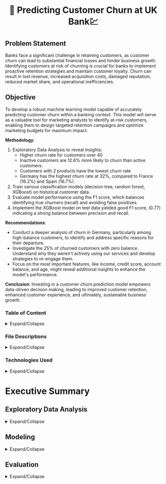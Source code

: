 # <p align="center"> :bank: Predicting Customer Churn at UK Bank:chart:
  
## Problem Statement
Banks face a significant challenge in retaining customers, as customer churn can lead to substantial financial losses and hinder business growth. Identifying customers at risk of churning is crucial for banks to implement proactive retention strategies and maintain customer loyalty. Churn can result in lost revenue, increased acquisition costs, damaged reputation, reduced market share, and operational inefficiencies.

## Objective
To develop a robust machine learning model capable of accurately predicting customer churn within a banking context. This model will serve as a valuable tool for marketing analysts to identify at-risk customers, enabling them to design targeted retention campaigns and optimize marketing budgets for maximum impact.

**Methodology**:

1. Exploratory Data Analysis to reveal insights:
    - Higher churn rate for customers over 40
    - Inactive customers are 12.6% more likely to churn than active customers.
    - Customers with 2 products have the lowest churn rate
    - Germany has the highest churn rate at 32%, compared to France (16.2%) and Spain (16.7%).
2. Train various classification models (decision tree, random forest, XGBoost) on historical customer data.
3. Evaluate model performance using the F1 score, which balances identifying true churners (recall) and avoiding false positives.
4. Implement the XGBoost model on test data yielded good F1 score, (0.77) indicating a strong balance between precision and recall. 

**Recommendations**: 
- Conduct a deeper analysis of churn in Germany, particularly among high-balance customers, to identify and address specific reasons for their departure.
- Investigate the 25% of churned customers with zero balance. Understand why they weren't actively using our services and develop strategies to re-engage them.
- Focus on the most important features, like income, credit score, account balance, and age, might reveal additional insights to enhance the model's performance.

**Conclusion**: Investing in a customer churn prediction model empowers data-driven decision making, leading to improved customer retention, enhanced customer experience, and ultimately, sustainable business growth.

### Table of Content
<details><summary>Expand/Collapse</summary>

1. [File Descriptions](#file-descriptions)
2. [Technologies Used](#technologies-used)
3. [Executive Summary](#executive-summary)
    1. [Exploratory Data Analysis](#exploratory-data-analysis)
       - [Data Cleaning](#data-cleaning)
       - [Variable Analysis and Visualization](#variable-analysis-and-visualization)
    2. [Feature Engineering](#feature-engineering)
    3. [Modeling](#modeling)
       - [Evaluation Metric](#evaluation-metric)
       - [Model 1: Decision Tree](#model-1-decision-tree)
       - [Model 2: Random Forest](#model-2-random-forest)
       - [Model 3: XGBoost](#model-3-xgboost)
       - [Champion Model](#champion-model)
    4. [Evaluation](#evaluation)
       - [Reccomendations](#recommendations)
   
</details>

### File Descriptions

<details><summary>Expand/Collapse</summary>
  
  - [data](https://github.com/aprilhong/bankchurn/tree/main/data) : folder containing all data files
  - **churn_data.csv**: raw dataset from [Kaggle](https://www.kaggle.com/datasets/mathchi/churn-for-bank-customers)
  - [models](https://github.com/aprilhong/bankchurn/tree/main/models) : folder containing all model files
    - **tree_cv_model.pickle, rf_cv_model.pickle**, **xgb_cv_model.pickle** 
    - **model_results_table.csv** : summary table of scoring metrics from all models
    - **xgb_decision_tree.png** : decision tree output from xgb prediction on test data. 
  - [bankchurn.ipynb](https://github.com/aprilhong/bankchurn/blob/main/bankchurn.ipynb) - notebook will full analysis
  - [requirements.txt](https://github.com/aprilhong/bankchurn/blob/main/requirements.txt) : set up to install all listed packages in the development environment
  - [results_table.py](https://github.com/aprilhong/bankchurn/blob/main/results_table.py) : module to create a table from model's evaluation metrics.
</details>

### Technologies Used

<details> <Summary>Expand/Collapse</summary>
  
- Python
- Pandas
- Numpy
- Matplotlib
- Seaborn
- Scikit-Learn
</details>

# Executive Summary

  
## Exploratory Data Analysis
<details><summary>Expand/Collapse</summary>
The dataset is from [Kaggle](https://www.kaggle.com/datasets/mathchi/churn-for-bank-customers) and stores information for 10,000 bank customers, with each customer represented by a row and 14 features in separate columns. This totals 140,000 data points.

![image](https://github.com/aprilhong/bankchurn/assets/78663820/691081c9-49de-40b0-ae8e-e051f6b94006)

The information includes:
- **Customer details**: A unique ID, Surname, Gender, and Age.
- **Account details**: A unique Row Number, Credit Score, Account Balance, and Estimated Salary.
- **Banking activity**: The number of products the customer has (e.g., checking, savings, loans), whether they have a credit card, and their account activity status (active member or not).
- **Outcome**: Whether the customer has left the bank (Exited). This is the key piece of information we're trying to understand.

There are two main types of features: numeric and categorical
- 7 numeric features: RowNumber, CustomerId ,CreditScore, Age, Tenure, Balance, EstimatedSalary
- 7 categorical features: Surname, Gender, Geography, NumOfProducts, HasCrCard, IsActiveMember, Exited.

### Dropping features
  - The **CustomerId** and **Surname** variable has sensitive customer data and should be removed to maintain confidentally. 
  - **Gender** should also be removed as it would be discrimatory to offer promotions based on gender.
  - **RowNumber** can also be removed has it is just a counter.

The new shape after dropping these features are (10000,10). 

![image](https://github.com/aprilhong/bankchurn/assets/78663820/b14a1a4b-c1d3-481c-b642-8d083ed23abe)


### Descriptive Statistics

![image](https://github.com/aprilhong/bankchurn/assets/78663820/50003524-a5cc-4789-a8dd-9818ac75568f)
- **Credit scores** range from 350 to 850 with an average of 650.
- The typical customer is around **38 years old**, with ages ranging from 18 to 92.
- Customers have been with the bank for an average of **5 years (tenure)**.
- Account **balances** vary greatly, from zero up to $250,000.
- Customers' estimated salaries show a broad range, falling between $11.58 and $199,000.

### Data Cleaning
There are **no missing or duplicated** data but there are **outliers** for **Credit Score** and **Age** features. 

![image](https://github.com/aprilhong/bankchurn/assets/78663820/7bfe3a5e-16a0-4390-b3bb-0b7b3b412905)

- There are about 15 customers with credit scores below 383
- and a sizeable group (359 customers) over the age of 62. 

### Variable Analysis and Visualization

#### `Exited`
Start by checking the class imbalance for Exited since it is a categorical reponse variable.

<img src="https://github.com/aprilhong/bankchurn/assets/78663820/c0ce1751-efc6-40a0-b4fc-a71ba539e619" width="350" >


- Out of 10,000 customers, a little over 2,000 (20.37%) have churned. This means that the bank retains a bit less than 80% of its customers.
- While a perfect 50-50 split between churning and retained customers is ideal, an 80-20 split is still considered workable for the analysis.
- This suggests that there's a good base of loyal customers to build on and target for further growth.

#### `Age`

<img src="https://github.com/aprilhong/bankchurn/assets/78663820/d693e2bd-97e4-4650-8ead-9b163d6581d3" width="400" >

- While **30-40 year olds** make up the largest age group,
- The highest number of exits (around 700) came from the **40-50 age** bracket.
- This suggests a higher churn rate for customers over 40 compared to those under 40.

Let's check the average customer balance across the age groups

<img src="https://github.com/aprilhong/bankchurn/assets/78663820/139d66ca-a226-465a-845a-5607f6aa95ee" width="500" >

- Customers under 90 who remained had an average balance under $80,000.
- Conversely, customers under 90 with balances **exceeding $90,000 have exited**.
- Do benefits decrease after reaching $90,000 in accumulated balance?

#### `Balance`

<img src="https://github.com/aprilhong/bankchurn/assets/78663820/0a424ca4-a2ce-4bc8-b859-be3626e90b49" width="500" >

- A significant portion (over 3,500 or 35%) of customers have **zero balance**.
- Interestingly, a **quarter** (around 500) of those with zero balance **have exited**.
- Notably, this represents a large portion (around 25%) of all exiting customers (2,037), suggesting a potential link between zero balance and customer churn.

Let's filter out customers with zero balance and plot them against other features.

![image](https://github.com/aprilhong/bankchurn/assets/78663820/78fe69b1-2881-4e13-acca-526da461f0ac)

Here's a breakdown of the 500 customers who exited with zero balance:
- **Short Tenure**: Roughly 28% left within the first two years of opening their account. This suggests they might not have found the value they were looking for early on.
- **Millennial Focus**: Around 40%  were between 30 and 40 years old. This age group may have different banking needs or priorities compared to other demographics.
- **Limited Engagement**: Over 60%  only had one product with the bank. This indicates they might not have been fully utilizing the bank's offerings.
- **Credit Card Users**: More than 60% had a credit card. This doesn't necessarily explain their exit, but it could be a factor to consider.
- **Inactive Accounts**: Over 60%  were not actively using their account. This inactivity could be a reason for the account closure or a sign of dissatisfaction.

#### `Active Members`

<img src="https://github.com/aprilhong/bankchurn/assets/78663820/dbcaf48f-fe6a-4ceb-adaf-db2d6f5a8244" width="350" >

- **Active customers** churn at a rate of 14.3%.
- **Inactive customers** churn at a rate of 26.9%.
- This is 12.6 percentage points higher than the churn rate for active customers.
- In other words, inactive customers are 12.6% more likely to churn than active customers.

#### `Number Of Products`

<img src="https://github.com/aprilhong/bankchurn/assets/78663820/baaa0c25-6f4f-4df8-b56c-ac43cf80f2a5" width="350" >

- Customers can have up to 4 products 
- The data shows a clear connection between the number of products a customer holds and their likelihood of churning.
- Over half of customers have only **1 product**, and this group also has the highest number of churned customers (1409). This suggests they might not be finding enough value in the single product to justify staying.
- Customers with **2 products** (45.9% of the base) have the lowest churn rate (7.6% or 348 customers). This indicates that having a couple of products increases engagement and loyalty.
- Customers with **3 or 4 products** (a combined 3.26% of the base) have a very high churn rate (82.7% or all churned for 4 products). This suggests these customers might be overwhelmed by too many options or have niche needs not being met.
- These findings suggest that offering the right bundle of products can significantly impact customer retention.
- It might be beneficial to explore why customers with 3 or 4 products churn and tailor product recommendations for those with only 1 product.

#### `Geography`

<img src="https://github.com/aprilhong/bankchurn/assets/78663820/c0b788d0-49b0-435c-9f0e-47bc29c116f0" width="350" >

- The customer base comes from three European countries: **France, Germany, and Spain**. 
- France holds the majority with 5,014 customers, making up over half of the total.
- The remaining customers are distributed relatively evenly between Germany (2,509) and Spain (2,477).
- Germany and France has **similar number of customers churns** but interestingly, churn rates vary across these regions.
- Germany has the **highest churn rate** at 32.4%
- France and Spain experience churn rates around 16.2% and 16.7% respectively.

Let's check customer balance for each country to gain additional insight

<img src="https://github.com/aprilhong/bankchurn/assets/78663820/37421f4f-91bf-4afe-95aa-e9937a90c4e1" width="350" >

- Customers who churned in France and Spain took an average balance of **$71,000 and $73,000**, respectively.
- However, in Germany, churned customers took an average of nearly twice that amount, at **$120,000**. This suggests that German churned customers are leaving with a significantly higher balance compared to France and Spain.
- It's also worth noting that Germany has the highest churn rate at 32%, compared to France (16.2%) and Spain (16.7%).
- This could indicate that Germany is losing a higher proportion of customers with larger balances.
- Further investigation into the reasons behind churn in Germany might be beneficial to mitigate customer losses and the associated revenue impact.

Let's look at the distribution of customers balance across these countries.

<img src="https://github.com/aprilhong/bankchurn/assets/78663820/6a5b9ecf-e134-487b-a312-fade39acc59a" width="350" >

- France and Spain: Around **half of the customers** in these countries maintain **zero balances**. Among those with balances (likely the more profitable customers),they take an average of $71,000 - $73,000 with them when they churn.
- Germany: While Germany has a smaller overall customer base, it's customers, either remaining or churned, have much higher average balances of around $120,000. 

- **Focus on Germany**:  These findings highlight the importance of prioritizing improvements in Germany's customer service or product offerings. By addressing the reasons behind churn in Germany, the bank can potentially retain more high-value customers and mitigate significant revenue losses.

#### `Credit Score`

According to FICO, the credit score rating as categorized as follows
- Very poor: 300 to 579
- Fair: 580 to 669
- Good: 670 to 739
- Very good: 740 to 799
- Excellent: 800 to 850

Hence, I've created a new feature `CreditRating` by grouping the scores to better visualize the data.

<img src="https://github.com/aprilhong/bankchurn/assets/78663820/8f0117e0-128f-4acc-a2cf-09c1f42824e5" width="400" >

- The highest number of churned customers falls within the **Fair** credit rating category, with approximately 2646 customers.
- Customers with "Very Poor" credit scores also show a significant churn rate, with roughly 520 customers leaving the company.
- The number of churned customers drops for customers with higher credit ratings
  - **Very Good** has around 252 churned customers.
  - **Excellent** has the **lowest number of churned** customers at ~128

The churn rate calculated for each rating group are as follows
  - **Very Poor: 22.0%**
  - Fair: 20.6%
  - Good: 18.6%
  - Very Good: 20.6%
  - **Excellent: 19.5%**

Surprisingly, credit rating does not have a clear correlation with churn rate.
- Although, customers with a Fair credit rating churned the most, it's 20.6% churn rate is very close to all those for other ratings.
- Even the highest credit rating, Excellent, has a churn rate of 19.5%.
- This suggests that customers with good credit scores are just as likely to churn as those with poor credit scores.

#### `Credit Card`

<img src="https://github.com/aprilhong/bankchurn/assets/78663820/48276029-8458-44f0-9c7a-346b2f28e0a1" width="350" >

- Although the number of churned customers with credit cards is more than double those without cards, both groups have very similar churn rates.
- Among customers **with a credit card**, 1,424 out of 7055 have churned, resulting in a **20.2% churn rate**
- Similarly, for customers **without a credit card**, 613 out of 2,495 haved churned, representing a **20.8% churn rate**
- While the churn rates are slightly different, the **difference is minimal**

#### `Estimated Salary`

<img src="https://github.com/aprilhong/bankchurn/assets/78663820/06d08ef2-52d0-4d98-a927-6c40f4323e1a" width="500" >

- The salary range seems to be evenly spread across the customer base ("uniform distribution"). This means there aren't any specific salary brackets with a higher concentration of customers.
- Regardless of salary range, approximately 25% of customers churn (around 250 customers). This suggests that churn might be driven by factors other than salary.

#### `Tenure`

<img src="https://github.com/aprilhong/bankchurn/assets/78663820/1f458da6-5503-4fe3-bb66-4915d9f1e532" width="500" >

- Tenure seems to be evenly distributed across the customer base ("uniform distribution"). Interestingly, the number of customer churns stays relatively consistent at around 200 people every year, except for the first and tenth years.
- Unlike other years, both year 1 and year 10 have a lower churn rate, with only around 100 customers churning in each of these years.

To understand the reasons behind the lower churn rates in year 1 and year 10, it would be beneficial to:
- Year 1 Retention: Investigate what the bank might be doing well to retain customers in the first year. It could be strong onboarding processes, competitive introductory offers, or meeting the initial needs of new customers effectively.
- Year 10 Loyalty: Explore why customers reach a decade with the bank and why they churn at a lower rate then. Possible explanations include established loyalty programs, inertia (less likely to switch after a long tenure), or the bank effectively catering to the needs of long-term customers.


## Feature Engineering

### Feature Transformation
The Geography feature needs to be encoded first.

![image](https://github.com/aprilhong/bankchurn/assets/78663820/93b42fb3-8276-4b8d-af36-ce501b9b9be5)


### Correlation Matrix
<img src="https://github.com/aprilhong/bankchurn/assets/78663820/60c640c0-53af-4fb8-8065-2a35905b17f8" width="600" >

Positive Correlations
- 0.37: Geography_Germany & Balance
- 0.32: Exited & Age
- 0.17: Exited & Geography_Germany
- 0.11: Exited & Balance

Negative Correlations
- -0.32: NumofProducts & Balance
- -0.16: Exited & IsActiveMember
- -0.13: Exited & NumOfProducts
- -0.10: Exited & Geography_France

### Features Selected
- Target: Exited
- Predictive: Age, CreditScore, HasCrCard, IsActiveMember, Geography_Germany, Geography_France, Geography_Spain, Balance, NumOfProducts, EstimatedSalary,
</details>

## Modeling
<details><summary>Expand/Collapse</summary>

The objective is to build a model that predict whether a customer is likely to churn. This will be done by training various classification models, including decision tree, random forest, and xgboost, on our existing data. The model with the best performance, measured by F1 score, will be chosen as the winner. This winning model will then be used to predict churn on new, unseen data.

### Evaluation Metric
In predicting customer churn, the model can make two types of mistakes:

- **False positive**: The model predicts a customer will leave (churn) but they stay. This might lead to unnecessary efforts to retain the customer.
- **False negative**: The model predicts a customer will stay but they end up leaving. This can be more costly, as the bank misses the chance to intervene.
Since it's more critical to avoid missing churned customers, focusing on recall (catching churners) seems ideal. However, prioritizing recall alone could lead the model to mistakenly predict churn for many customers who wouldn't actually leave. This would result in the bank wasting resources on unnecessary customer retention efforts.

To strike a balance, the **F1 score** is a better metric to use. It considers both recall and precision (correctly identifying non-churners), giving a more accurate picture of the model's performance. 



### Split Data into training and testing dataset
Note on outliers: Since the models used are variations of the decision tree algorithms which is able to handle outliers easily. The outliers will not be removed from the dataset. 

<img src="https://github.com/aprilhong/bankchurn/assets/78663820/5ffb5a79-621b-432e-af94-d728d5233487" width="600" >

Both the X and y variables are separated and the data is split 75% for training and 25% for testing. To maintain the class imbalance in the training and testing datasets, stratify was set equal to y. A random state of 38 was selected for reproducibiliy purposes. 

### Model 1 Decision Tree 
The decision tree model serves as the baseline to compare the performance of more complex models like random forest and xgboost. The F1 score of the decision tree becomes a baseline that the other models need to surpass to be considered an improvement.

#### The scores for the baseline model are as follows

<img src="https://github.com/aprilhong/bankchurn/assets/78663820/4d759b33-aa62-4e1f-b631-418e22d67506" width="500" >

- Precision: Of all positive predictions, 46.7% prediction are true positive.
- Recall: Of all real positive cases, 48.3% are predicted positive.
- **F1 Score**: the test set's harmonic mean is **47.5%**
- Accuracy: Of all cases in test set, 78.3% are predicted true positive or true negative.

#### Confusion Matrix

<img src="https://github.com/aprilhong/bankchurn/assets/78663820/4e053853-cdde-436b-9fd0-9f651d81ae24" width="350" >

- True Positives of (246): These are the customers the model correctly identified as churning (Exited = 1). 
- False Negatives (263): These are the customers the model incorrectly classified as not churning (Exited = 0) but actually churned.
- True Negatives (1711): These are the customers the model correctly identified as not churning (Exited = 0)
- False Positives (280): These are the customers the model incorrectly classified as churning (Exited = 1) but did not churn.

#### Feature Importance
When building the decision tree, the algorithm considers all features and chooses the one that results in the biggest decrease in Gini impurity after splitting the data. This decrease in impurity reflects how well that feature separates the data into classes relevant to the target variable (Exited).

<img src="https://github.com/aprilhong/bankchurn/assets/78663820/1c920e88-e27c-4c89-8d1c-f3e818136af0" width="500" >

The top 3 features based on gini impurity are **Age, Estimated Salary, and Balance**. 
- Age is responsible for 22% of overall reduction of gini impurity in the model
- EstimatedSalary is responsible for 17% of overall reduction of gini impurity in the model
- Balance is responsible for 17% of overall reduction of gini impurity in the model

#### Baseline Model Evaluation Score
An F1 score of **0.475** is considered **poor** in machine learning classification tasks, hence, the next task is to tune the decision tree.

### Tuned Decision Tree
After fitting the training data to the GridSearch CV object, the best parameters were 
- max_depth: 10,
- min_samples_lea: 15
- min_samples_split: 2

#### Tuned Decision Tree Model Evaluation Score

<img src="https://github.com/aprilhong/bankchurn/assets/78663820/8e6f36f4-5f3a-4fd5-b97b-1daf20ad3933" width="500" >

Tuning the decision tree increased F1 from 47% to 56%. Which is an improvement but still not great. Let's consider the random forest model next.

### Model 2 Random Forest 
This model builds multiple decision trees and aggregates their predictions, often leading to better performance and reduced overfitting compared to a single decision tree.

After fitting the training data to the GridSearch CV object, the best parameters were 
- max_depth: None
- max_features: 4
- min_samples_leaf: 3
- min_samples_split: 2
- n_estimators: 150

#### Model Evaluation Score

<img src="https://github.com/aprilhong/bankchurn/assets/78663820/c6d9525c-a936-4b69-9df6-e34003418ce5" width="500" >

The random forest model obtained an F1 score of 0.605, which is the highest thus far. But maybe we can do better, let's check out XGBoost.


### Model 3 XGBoost 
XGBoost is another powerful gradient boosting algorithm that might be effective for churn prediction. It can handle complex data relationships and potentially improve F1 score.

After fitting the training data to the GridSearch CV object, the best parameters were 
-learning_rate: 0.2
- max_depth: 6
- min_child_weight: 2
- n_estimators: 125

#### Model Evaluation Score

<img src="https://github.com/aprilhong/bankchurn/assets/78663820/56443e97-1ddc-4384-82ed-746602b5b8c7" width="500" >

The F1 score of 0.606 from this model is only a minimal improvement to the 0.605 from the random forest model. 

### Champion Model
Out of the 3 models **XGBoost** has the highest F1 score; therefore, it will be our champion model to predict on the test data.

#### Use XGBoost Classifer to predict on the test data
<img src="https://github.com/aprilhong/bankchurn/assets/78663820/1f0cfad8-ffa3-47da-9f57-3c723cd8f5d9" width="400">


#### Confusion Matrix
<img src="https://github.com/aprilhong/bankchurn/assets/78663820/c955c377-3b2e-4f4f-8cf8-8f4493e3ac48" width="350">

- Of the 2500 test samples, 509 customers left and the model correctly predicted 345 of the customers
- When the model makes an error, it's typically Type II error giving a false negative, which fails to predict that customer will leave.

#### Feature Importance
<img src="https://github.com/aprilhong/bankchurn/assets/78663820/edda5343-85b4-4701-9523-f4f53da0fe0d" width="400">

From the model, Estimated Salary, CreditScore, Balance, and Age are the the most importance features for predicting customer churn.
</details>

## Evaluation
<details><summary>Expand/Collapse</summary>
<img src="https://github.com/aprilhong/bankchurn/assets/78663820/f388a624-60d6-4e25-bb74-11b3d0a976a9" width="400">

- The F1 scores from all models are ranked in descending order and the the XGBoost score on the test data ranks the highest at 0.77
- An F1 score of 0.77 is considered good in machine learning classification tasks. This indicates that our model is performing well at balancing precision and recall when predicting churn (Exited variable) for the customers.
- Compared to the previous F1 scores of 0.475 and 0.56, this is a significant improvement. It suggests that tuning the decision tree and exploring other algorithms/features, have been effective.

#### Recommendations

From the data analysis, Germany is losing a higher proportion of customers with larger balances. Further investigation into the reasons behind churn in Germany might be beneficial to mitigate customer losses and the associated revenue impact.

A quarter of lost customers had no account balance, suggesting they might not have been actively using our services. The bank can explore following actions. 
  - Bundled Packages: Create package deals that offer multiple products at a discounted rate, encouraging them to explore different services.
  - Re-Engagement Campaigns: Reach out to inactive accounts with targeted email or mobile notifications. Offer incentives for re-activation, like account bonuses or discounts on financial products.
  - Identify Reasons for Inactivity: Conduct surveys or polls to understand why accounts become inactive. This can help address underlying issues and improve overall customer experience.
  - Targeted Onboarding: Millennials value personalization. Develop onboarding experiences that cater to their age group's needs. Offer financial literacy resources, budgeting tools, and goal-setting features to show immediate value.

### Future Improvements

We built a model using most features. To potentially improve its F1 score, we can try simplifying it by removing less important features. We can also explore creating new features from the existing ones, like combining income and age into a financial maturity score. Focusing on the most important features, like income, credit score, account balance, and age, might reveal additional insights to enhance the model's performance.
</details>


